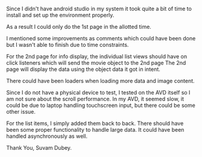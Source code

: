 Since I didn't have android studio in my system it took quite a bit of time to install and set up the environment properly.

As a result I could only do the 1st page in the allotted time. 

I mentioned some improvements as comments which could have been done but I wasn't able to finish due to time constraints.

For the 2nd page for info display, the individual list views should have on click listeners which will send the movie object to the 2nd page
The 2nd page will display the data using the object data it got in intent.

There could have been loaders when loading more data and image content.


Since I do not have a physical device to test, I tested on the AVD itself so I am not sure about the scroll performance. In my AVD, it seemed slow, it could be due to laptop handling touchscreen input, but there could be some other issue.


For the list items, I simply added them back to back. There should have been some proper functionality to handle large data. It could have been handled asynchronously as well.

Thank You,
Suvam Dubey.
